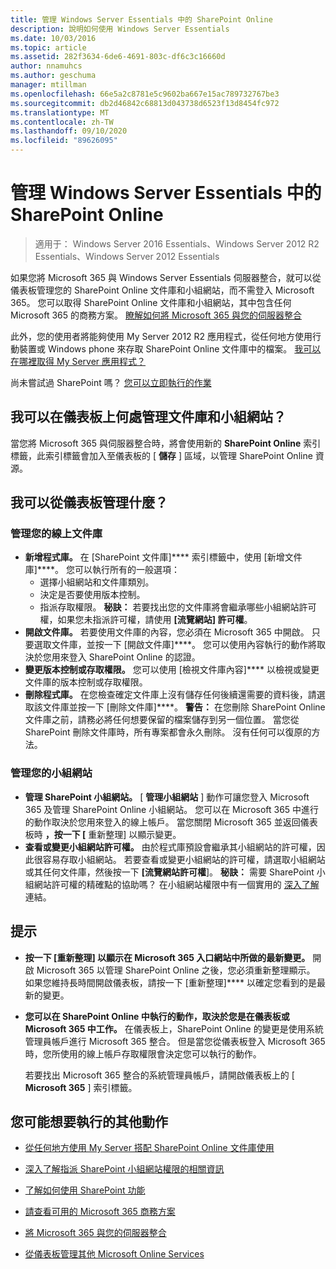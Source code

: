 ```yaml
---
title: 管理 Windows Server Essentials 中的 SharePoint Online
description: 說明如何使用 Windows Server Essentials
ms.date: 10/03/2016
ms.topic: article
ms.assetid: 282f3634-6de6-4691-803c-df6c3c16660d
author: nnamuhcs
ms.author: geschuma
manager: mtillman
ms.openlocfilehash: 66e5a2c8781e5c9602ba667e15ac789732767be3
ms.sourcegitcommit: db2d46842c68813d043738d6523f13d8454fc972
ms.translationtype: MT
ms.contentlocale: zh-TW
ms.lasthandoff: 09/10/2020
ms.locfileid: "89626095"
---
```

# <a name="manage-sharepoint-online-in-windows-server-essentials"></a>管理 Windows Server Essentials 中的 SharePoint Online

>適用于： Windows Server 2016 Essentials、Windows Server 2012 R2 Essentials、Windows Server 2012 Essentials

如果您將 Microsoft 365 與 Windows Server Essentials 伺服器整合，就可以從儀表板管理您的 SharePoint Online 文件庫和小組網站，而不需登入 Microsoft 365。 您可以取得 SharePoint Online 文件庫和小組網站，其中包含任何 Microsoft 365 的商務方案。 [瞭解如何將 Microsoft 365 與您的伺服器整合](Manage-Office-365-in-Windows-Server-Essentials.md)

 此外，您的使用者將能夠使用 My Server 2012 R2 應用程式，從任何地方使用行動裝置或 Windows phone 來存取 SharePoint Online 文件庫中的檔案。 [我可以在哪裡取得 My Server 應用程式？](../use/Use-the-My-Server-App-to-Connect-to-Windows-Server-Essentials.md)

 尚未嘗試過 SharePoint 嗎？ [您可以立即執行的作業](https://office.microsoft.com/office365-sharepoint-online-enterprise-help/get-started-with-sharepoint-2013-HA102772778.aspx)

## <a name="where-on-the-dashboard-will-i-manage-my-libraries-and-team-sites"></a>我可以在儀表板上何處管理文件庫和小組網站？
 當您將 Microsoft 365 與伺服器整合時，將會使用新的 **SharePoint Online** 索引標籤，此索引標籤會加入至儀表板的 [ **儲存** ] 區域，以管理 SharePoint Online 資源。


## <a name="what-can-i-manage-from-the-dashboard"></a>我可以從儀表板管理什麼？

### <a name="manage-your-online-libraries"></a>管理您的線上文件庫

- **新增程式庫。** 在 [SharePoint 文件庫]**** 索引標籤中，使用 [新增文件庫]****。 您可以執行所有的一般選項：
  - 選擇小組網站和文件庫類別。
  - 決定是否要使用版本控制。
  - 指派存取權限。
     **秘訣：** 若要找出您的文件庫將會繼承哪些小組網站許可權，如果您未指派許可權，請使用 **[流覽網站] 許可權**。
- **開啟文件庫。** 若要使用文件庫的內容，您必須在 Microsoft 365 中開啟。 只要選取文件庫，並按一下 [開啟文件庫]****。 您可以使用內容執行的動作將取決於您用來登入 SharePoint Online 的認證。
- **變更版本控制或存取權限。** 您可以使用 [檢視文件庫內容]**** 以檢視或變更文件庫的版本控制或存取權限。
- **刪除程式庫。** 在您檢查確定文件庫上沒有儲存任何後續還需要的資料後，請選取該文件庫並按一下 [刪除文件庫]****。 **警告：** 在您刪除 SharePoint Online 文件庫之前，請務必將任何想要保留的檔案儲存到另一個位置。 當您從 SharePoint 刪除文件庫時，所有專案都會永久刪除。 沒有任何可以復原的方法。

### <a name="manage-your-team-sites"></a>管理您的小組網站

- **管理 SharePoint 小組網站。** [ **管理小組網站** ] 動作可讓您登入 Microsoft 365 及管理 SharePoint Online 小組網站。 您可以在 Microsoft 365 中進行的動作取決於您用來登入的線上帳戶。 當您關閉 Microsoft 365 並返回儀表板時 **，按一下 [** 重新整理] 以顯示變更。
- **查看或變更小組網站許可權。** 由於程式庫預設會繼承其小組網站的許可權，因此很容易存取小組網站。 若要查看或變更小組網站的許可權，請選取小組網站或其任何文件庫，然後按一下 **[流覽網站許可權**]。 **秘訣：** 需要 SharePoint 小組網站許可權的精確點的協助嗎？ 在小組網站權限中有一個實用的 [深入了解](https://office.microsoft.com/office365-sharepoint-online-enterprise-help/introduction-control-user-access-with-permissions-HA102771919.aspx?CTT=5&origin=HA102771924) 連結。

## <a name="tips"></a>提示

-   **按一下 [重新整理] 以顯示在 Microsoft 365 入口網站中所做的最新變更。** 開啟 Microsoft 365 以管理 SharePoint Online 之後，您必須重新整理顯示。 如果您維持長時間開啟儀表板，請按一下 [重新整理]**** 以確定您看到的是最新的變更。

-   **您可以在 SharePoint Online 中執行的動作，取決於您是在儀表板或 Microsoft 365 中工作。** 在儀表板上，SharePoint Online 的變更是使用系統管理員帳戶進行 Microsoft 365 整合。 但是當您從儀表板登入 Microsoft 365 時，您所使用的線上帳戶存取權限會決定您可以執行的動作。

     若要找出 Microsoft 365 整合的系統管理員帳戶，請開啟儀表板上的 [ **Microsoft 365** ] 索引標籤。

## <a name="other-things-you-might-want-to-do"></a>您可能想要執行的其他動作

-   [從任何地方使用 My Server 搭配 SharePoint Online 文件庫使用](../use/Use-the-My-Server-App-to-Connect-to-Windows-Server-Essentials.md)

-   [深入了解指派 SharePoint 小組網站權限的相關資訊](https://office.microsoft.com/office365-sharepoint-online-enterprise-help/introduction-control-user-access-with-permissions-HA102771919.aspx?CTT=5&origin=HA102771924)

-   [了解如何使用 SharePoint 功能](https://office.microsoft.com/office365-sharepoint-online-enterprise-help/get-started-with-sharepoint-2013-HA102772778.aspx)

-   [請查看可用的 Microsoft 365 商務方案](https://office.microsoft.com/business/compare-office-365-for-business-plans-FX102918419.aspx?CR_CC=200061904&WT.srch=1&WT.mc_ID=PS_bing_O365Comm_what-is-office-365-for_Text)

-   [將 Microsoft 365 與您的伺服器整合](Manage-Office-365-in-Windows-Server-Essentials.md)

-   [從儀表板管理其他 Microsoft Online Services](Manage-Microsoft-Online-Services-in-Windows-Server-Essentials.md)
